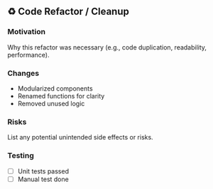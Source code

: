 ## ♻️ Code Refactor / Cleanup

### Motivation

Why this refactor was necessary (e.g., code duplication, readability, performance).

### Changes

- Modularized components
- Renamed functions for clarity
- Removed unused logic

### Risks

List any potential unintended side effects or risks.

### Testing

- [ ] Unit tests passed
- [ ] Manual test done
